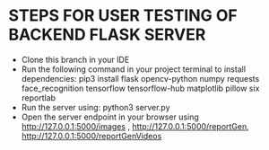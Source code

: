 # STEPS FOR USER TESTING OF BACKEND FLASK SERVER

- Clone this branch in your IDE
- Run the following command in your project terminal to install dependencies: pip3 install flask opencv-python numpy requests face_recognition tensorflow tensorflow-hub matplotlib pillow six reportlab
- Run the server using: python3 server.py
- Open the server endpoint in your browser using http://127.0.0.1:5000/images , http://127.0.0.1:5000/reportGen, http://127.0.0.1:5000/reportGenVideos

